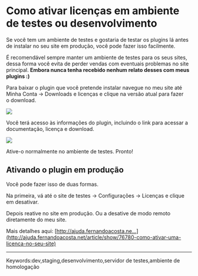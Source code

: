 # Como ativar licenças em ambiente de testes ou desenvolvimento

Se você tem um ambiente de testes e gostaria de testar os plugins lá antes de instalar no seu site em produção, você pode fazer isso facilmente.

É recomendável sempre manter um ambiente de testes para os seus sites, dessa forma você evita de perder vendas com eventuais problemas no site principal. **Embora nunca tenha recebido nenhum relato desses com meus plugins :)**

Para baixar o plugin que você pretende instalar navegue no meu site até Minha Conta -> Downloads e licenças e clique na versão atual para fazer o download.

[![](https://s3.eu-west-1.amazonaws.com/cdn.supporthero.io/article/2624/79f70083-92dd-4b30-961e-ac79aae5a506.jpg)](https://s3.eu-west-1.amazonaws.com/cdn.supporthero.io/article/2624/79f70083-92dd-4b30-961e-ac79aae5a506.jpg)

Você terá acesso às informações do plugin, incluindo o link para acessar a documentação, licença e download.

[![](https://s3.eu-west-1.amazonaws.com/cdn.supporthero.io/article/2624/44ff10ea-32d6-400d-8bf3-68542777c93c.jpg)](https://s3.eu-west-1.amazonaws.com/cdn.supporthero.io/article/2624/44ff10ea-32d6-400d-8bf3-68542777c93c.jpg)

Ative-o normalmente no ambiente de testes. Pronto!

## Ativando o plugin em produção

Você pode fazer isso de duas formas.

Na primeira, vá até o site de testes -> Configurações -> Licenças e clique em desativar.

Depois reative no site em produção. Ou a desative de modo remoto diretamente do meu site.

Mais detalhes aqui: [http://ajuda.fernandoacosta.ne...](http://ajuda.fernandoacosta.net/article/show/76780-como-ativar-uma-licenca-no-seu-site)

___

Keywords:dev,staging,desenvolvimento,servidor de testes,ambiente de homologação